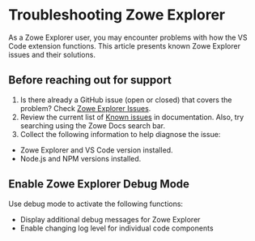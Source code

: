 # Troubleshooting Zowe Explorer

As a Zowe Explorer user, you may encounter problems with how the VS Code extension functions. This article presents known Zowe Explorer issues and their solutions.

## Before reaching out for support

1. Is there already a GitHub issue (open or closed) that covers the problem? Check [Zowe Explorer Issues](https://github.com/zowe/vscode-extension-for-zowe/issues).
2. Review the current list of [Known issues](known-ze.md) in documentation. Also, try searching using the Zowe Docs search bar.
3. Collect the following information to help diagnose the issue:

- Zowe Explorer and VS Code version installed.
- Node.js and NPM versions installed.

## Enable Zowe Explorer Debug Mode
Use debug mode to activate the following functions:

- Display additional debug messages for Zowe Explorer
- Enable changing log level for individual code components